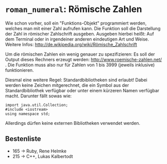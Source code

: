 # `roman_numeral`: Römische Zahlen

Wie schon vorher, soll ein "Funktions-Objekt" programmiert werden, welches man mit einer Zahl aufrufen kann. Die Funktion soll die Darstellung der Zahl in römischer Zahlschrift ausgeben. Ausgeben hierbei heißt: Auf dem Terminal oder in irgendeiner anderen eindeutigen Art und Weise. Weitere Infos: http://de.wikipedia.org/wiki/Römische_Zahlschrift

Um die römischen Zahlen ein wenig genauer zu spezifizieren: Es soll der Output dieses Rechners erzeugt werden: http://www.roemische-zahlen.net/ . Die Funktion muss also nur für Zahlen von 1 bis 3999 (jeweils inklusive) funktionieren.

Diesmal eine weitere Regel: Standardbibliotheken sind erlaubt! Dabei werden keine Zeichen mitgerechnet, die ein Symbol aus der Standardbibliothek verfügbar oder unter einem kürzeren Namen verfügbar macht. Darunter fällt sowas wie:

    import java.util.Collection;
    #include <iostream>
    using namespace std;

Allerdings dürfen keine externen Bibliotheken verwendet werden. 

## Bestenliste
* 165 -> Ruby, Rene Helmke
* 215 -> C++, Lukas Kalbertodt
